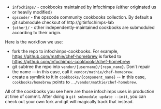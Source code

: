 
* `infochimps/` - cookbooks maintained by infochimps (either originated us or heavily modified)
* `opscode/`    - the opscode community cookbooks collection. By default a git submodule checkout of http://gitinfochimps-lab
* `{other}/`    - other independently-maintained cookbooks are submoduled according to their origin.

Here is the workflow we use:

* fork the repo to infochimps-cookbooks. For example, https://github.com/mathie/chef-homebrew is forked to https://github.com/infochimps-cookbooks/chef-homebrew
* git subtree the repo into `vendor/{username}/{repo_name}`.  Don't repair the name -- in this case, call it `vendor/mathie/chef-homebrew`.
* create a symlink to it in `cookbooks/{component_name}` -- in this case, `cookbooks/homebrew` points to `../vendor/mathie/chef-homebrew`.

All of the cookbooks you see here are those infochimps uses in production at time of commit. After doing a `git submodule update --init`, you can check out your own fork and git will magically track that instead.
